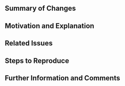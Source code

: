 ## Summary of Changes
<!-- A summary or description of changes made in this PR. -->

## Motivation and Explanation
<!-- How and why do your changes improve the bot? -->

## Related Issues
<!-- Issue(s) that this PR will resolve, e.g. "resolves <issue link here>". -->

## Steps to Reproduce
<!-- List the steps needed for the reviewer to produce your PR changes.
     If possible, also include screenshots to illustrate your new feature or fix. -->

## Further Information and Comments

